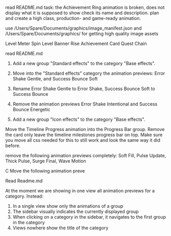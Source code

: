 read README.md
task:
the Achievement Ring animation is broken, does not display what it is supposed to show check its name and description. plan and create a high class, production- and game-ready animation.


use /Users/Spare/Documents/graphics/image_manifest.json and /Users/Spare/Documents/graphics/ for getting high quality image assets

Level Meter Spin
Level Banner Rise
Achievement Card
Quest Chain

read README.md
1. Add a new group "Standard effects" to the category "Base effects".
2. Move into the "Standard effects" category the animation previews: Error Shake Gentle, and Success Bounce Soft
3. Rename Error Shake Gentle to Error Shake, Success Bounce Soft to Success Bounce
4. Remove the animation previews Error Shake Intentional and Success Bounce Energetic


5. Add a new group "Icon effects" to the category "Base effects".



Move the Timeline Progress animation into the Progress Bar group. Remove the card only leave the timeline milestones progress bar on top. Make sure you move all css needed for this to still work and look the same way it did before.


remove the following animation previews completely: Soft Fill, Pulse Update, Thick Pulse, Surge Final, Wave Motion


C
Move the following animation preve


Read Readme.md

At the moment we are showing in one view all animation previews for a category.
Instead:
1. In a single view show only the animations of a group
2. The sidebar visually indicates the currently displayed group
3. When clicking on a category in the sidebar, it navigates to the first group in the category
4. Views nowhere show the title of the category
